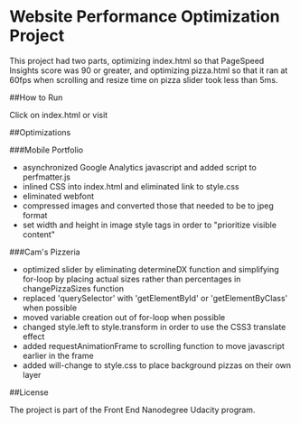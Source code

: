 # Website Performance Optimization Project

This project had two parts, optimizing index.html so that PageSpeed Insights score was 90 or greater, and optimizing pizza.html so that it ran at 60fps when scrolling and resize time on pizza slider took less than 5ms.

##How to Run

Click on index.html or visit

##Optimizations

###Mobile Portfolio

* asynchronized Google Analytics javascript and added script to perfmatter.js
* inlined CSS into index.html and eliminated link to style.css
* eliminated webfont
* compressed images and converted those that needed to be to jpeg format
* set width and height in image style tags in order to "prioritize visible content"

###Cam's Pizzeria

* optimized slider by eliminating determineDX function and simplifying for-loop by placing actual sizes rather than percentages in changePizzaSizes function
* replaced 'querySelector' with 'getElementById' or 'getElementByClass' when possible
* moved variable creation out of for-loop when possible
* changed style.left to style.transform in order to use the CSS3 translate effect
* added requestAnimationFrame to scrolling function to move javascript earlier in the frame
* added will-change to style.css to place background pizzas on their own layer

##License

The project is part of the Front End Nanodegree Udacity program.
